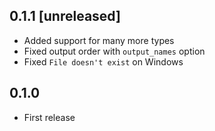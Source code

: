 ## 0.1.1 [unreleased]

- Added support for many more types
- Fixed output order with `output_names` option
- Fixed `File doesn't exist` on Windows

## 0.1.0

- First release
